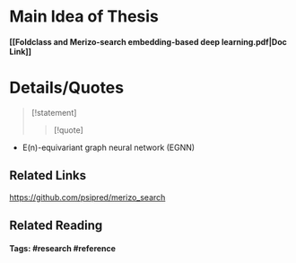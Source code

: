 # Main Idea of Thesis


#### [[Foldclass and Merizo-search embedding-based deep learning.pdf|Doc Link]]

# Details/Quotes

> [!statement] 
> 
> >[!quote]

- E(n)-equivariant graph neural network (EGNN)


## Related Links
https://github.com/psipred/merizo_search

## Related Reading



#### Tags: #research #reference 